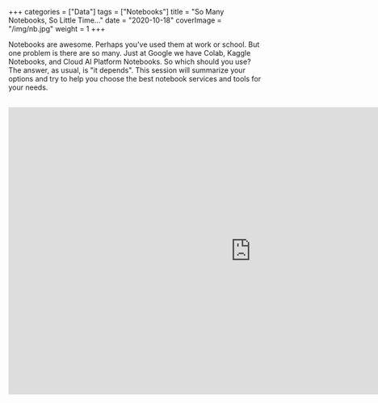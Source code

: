+++
categories = ["Data"]
tags = ["Notebooks"]
title = "So Many Notebooks, So Little Time..."
date = "2020-10-18"
coverImage = "/img/nb.jpg"
weight = 1
+++

Notebooks are awesome. Perhaps you've used them at work or school. But one problem is there are so many. Just at Google we have Colab, Kaggle Notebooks, and Cloud AI Platform Notebooks. So which should you use? The answer, as usual, is "it depends". This session will summarize your options and try to help you choose the best notebook services and tools for your needs.

<!--more-->

<br>

<iframe src="https://docs.google.com/presentation/d/e/2PACX-1vRV3DeHhWr7z8NPsl6JaAJPF-nB9ctAsEicfG-x1qCWXsw6KTPGJwuD6z0uS_7Fef-nRLy4MAprNkWl/embed?start=false&loop=false&delayms=3000" frameborder="0" width="960" height="569" allowfullscreen="true" mozallowfullscreen="true" webkitallowfullscreen="true"></iframe>
